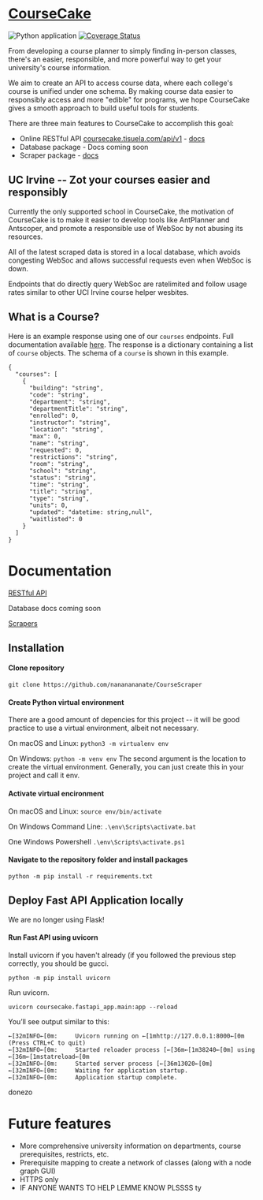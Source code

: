 # [CourseCake](http://docs.coursecake.tisuela.com/)
![Python application](https://github.com/nananananate/CourseCake/workflows/Python%20application/badge.svg) [![Coverage Status](https://coveralls.io/repos/github/nananananate/CourseCake/badge.svg?branch=master)](https://coveralls.io/github/nananananate/CourseCake?branch=master)

From developing a course planner to simply finding in-person classes, there's an easier, responsible, and more powerful way to get your university's course information.

We aim to create an API to access course data, where each college's course is unified under one schema. By making course data easier to responsibly access and more "edible" for programs, we hope CourseCake gives a smooth approach to build useful tools for students.

There are three main features to CourseCake to accomplish this goal:
- Online RESTful API [coursecake.tisuela.com/api/v1](http://coursecake.tisuela.com/api/v1) - [docs](https://docs.coursecake.tisuela.com/RESTful-API)
- Database package - Docs coming soon
- Scraper package - [docs](https://docs.coursecake.tisuela.com/Scrapers)



## UC Irvine -- Zot your courses easier and responsibly
Currently the only supported school in CourseCake, the motivation of CourseCake is to make it easier to develop tools like AntPlanner and Antscoper, and promote a responsible use of WebSoc by not abusing its resources.

All of the latest scraped data is stored in a local database, which avoids congesting WebSoc and allows successful requests even when WebSoc is down.

Endpoints that do directly query WebSoc are ratelimited and follow usage rates similar to other UCI Irvine course helper wesbites.

## What is a Course?
Here is an example response using one of our `courses` endpoints. Full documentation available [here](http://docs.coursecake.tisuela.com/RESTful-API).
The response is a dictionary containing a list of `course` objects. The schema of a `course` is shown in this example.


```
{
  "courses": [
    {
      "building": "string",
      "code": "string",
      "department": "string",
      "departmentTitle": "string",
      "enrolled": 0,
      "instructor": "string",
      "location": "string",
      "max": 0,
      "name": "string",
      "requested": 0,
      "restrictions": "string",
      "room": "string",
      "school": "string",
      "status": "string",
      "time": "string",
      "title": "string",
      "type": "string",
      "units": 0,
      "updated": "datetime: string,null",
      "waitlisted": 0
    }
  ]
}
```



# Documentation

[RESTful API ](http://docs.coursecake.tisuela.com/RESTful-API)

Database docs coming soon

[Scrapers](http://docs.coursecake.tisuela.com/Scrapers)


## Installation

#### Clone repository
`git clone https://github.com/nananananate/CourseScraper`

#### Create Python virtual environment

There are a good amount of depencies for this project -- it will be good practice to use a virtual environment, albeit not necessary.

On macOS and Linux:
`python3 -m virtualenv env`

On Windows:
`python -m venv env`
The second argument is the location to create the virtual environment. Generally, you can just create this in your project and call it env.


#### Activate virtual encironment
On macOS and Linux:
`source env/bin/activate`

On Windows Command Line:
`.\env\Scripts\activate.bat`

One Windows Powershell
`.\env\Scripts\activate.ps1`

#### Navigate to the repository folder and install packages
`python -m pip install -r requirements.txt`



## Deploy Fast API Application locally
We are no longer using Flask!

#### Run Fast API using uvicorn

Install uvicorn if you haven't already (if you followed the previous step correctly, you should be gucci.
```
python -m pip install uvicorn
```

Run uvicorn.
```
uvicorn coursecake.fastapi_app.main:app --reload
```

You’ll see output similar to this:

```
←[32mINFO←[0m:     Uvicorn running on ←[1mhttp://127.0.0.1:8000←[0m (Press CTRL+C to quit)
←[32mINFO←[0m:     Started reloader process [←[36m←[1m38240←[0m] using ←[36m←[1mstatreload←[0m
←[32mINFO←[0m:     Started server process [←[36m13020←[0m]
←[32mINFO←[0m:     Waiting for application startup.
←[32mINFO←[0m:     Application startup complete.
```
donezo

# Future features
- More comprehensive university information on departments, course prerequisites, restricts, etc.
- Prerequisite mapping to create a network of classes (along with a node graph GUI)
- HTTPS only
- IF ANYONE WANTS TO HELP LEMME KNOW PLSSSS ty

